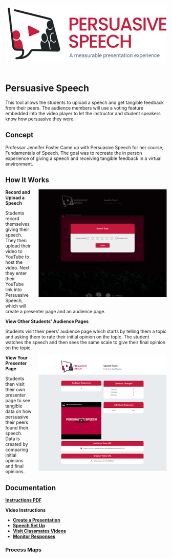 <img style="align:center; margin-bottom:20px;" src="Assets\ImagesForTools\PersuasiveSpeech-Header.png">

# Persuasive Speech

This tool allows the students to upload a speech and get tangible feedback from their peers. The audience members will use a voting feature embedded into the video player to let the instructor and student speakers know how persuasive they were.

## Concept

Professor Jennifer Foster Came up with Persuasive Speech for her course, Fundamentals of Speech. The goal was to recreate the in person experience of giving a speech and receiving tangible feedback in a virtual environment.

## How It Works

<img style="float: right; margin-left:20px; margin-bottom:20px;" width="400" src="Assets\ImagesForTools\PersuasiveSpeech-Screenshot-2.png">

**Record and Upload a Speech**

Students record themselves giving their speech. They then upload their video to YouTube to host the video. Next they enter their YouTube link into Persuasive Speech, which will create a presenter page and an audience page.

**View Other Students' Audience Pages**

Students visit their peers’ audience page which starts by telling them a topic and asking them to rate their initial opinion on the topic. The student watches the speech and then sees the same scale to give their final opinion on the topic.

<img style="float: right; margin-left:20px; margin-bottom:20px;" width="400" src="Assets\ImagesForTools\PersuasiveSpeech-Screenshot-1.png">

**View Your Presenter Page**

Students then visit their own presenter page to see tangible data on how persuasive their peers found their speech. Data is created by comparing initial opinions and final opinions.

## Documentation

<a href="https://cece.uco.edu/idea/Persuasivespeech/instructions/Persuasive%20Speech%20Instructions.pdf" target="_blank"><b>Instructions PDF</b></a>

**Video Instructions**

* <a href="https://www.youtube.com/watch?v=xnMKVlQoLEQ&feature=youtu.be" target="_blank"><b>Create a Presentation</b></a>
* <a href="https://www.youtube.com/watch?v=vZBq4oX5ccw&feature=youtu.be" target="_blank"><b>Speech Set Up</b></a>
* <a href="https://www.youtube.com/watch?v=DSrfVEPtjEs&feature=youtu.be" target="_blank"><b>Visit Classmates Videos</b></a>
* <a href="https://www.youtube.com/watch?v=xMyM17cLEA4&feature=youtu.be" target="_blank"><b>Monitor Responses</b></a>

### Process Maps
